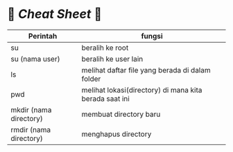 :penguin: *Cheat Sheet* :penguin:
=

| Perintah | fungsi |
|---       |---     |
| su       | beralih ke root|
| su  (nama user)| beralih ke user lain|
| ls | melihat daftar file yang berada di dalam folder|
| pwd | melihat lokasi(directory) di mana kita berada saat ini |
| mkdir (nama directory) | membuat directory baru|
| rmdir (nama directory) | menghapus directory |

